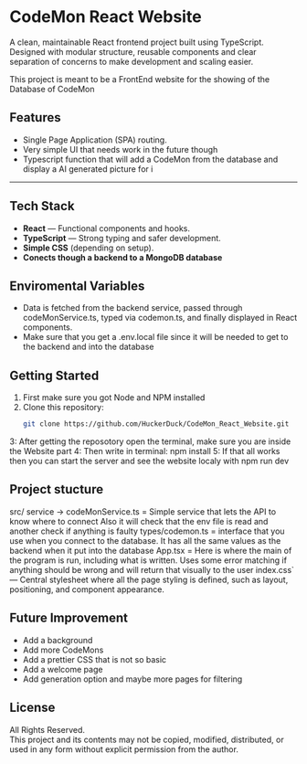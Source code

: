 # CodeMon React Website

A clean, maintainable React frontend project built using TypeScript. Designed with modular structure, reusable components and clear separation of concerns to make development and scaling easier.


This project is meant to be a FrontEnd website for the showing of the Database of CodeMon

## Features

- Single Page Application (SPA) routing.  
- Very simple UI that needs work in the future though 
- Typescript function that will add a CodeMon from the database 
  and display a AI generated picture for i

---

## Tech Stack

- **React** — Functional components and hooks.  
- **TypeScript** — Strong typing and safer development.  
- **Simple CSS** (depending on setup).
- **Conects though a backend to a MongoDB database**

## Enviromental Variables
- Data is fetched from the backend service, passed through codeMonService.ts, typed via codemon.ts, and finally displayed in React components.
- Make sure that you get a .env.local file since it will be needed to get to the backend and into the database

## Getting Started

1. First make sure you got Node and NPM installed  
2. Clone this repository:  
   ```bash
   git clone https://github.com/HuckerDuck/CodeMon_React_Website.git 

3: After getting the reposotory open the terminal, make sure you are inside the Website part 
4: Then write in terminal: npm install
5: If that all works then you can start the server and see the website localy with npm run dev 

## Project stucture
src/
  service -> codeMonService.ts = Simple service that lets the API to know where to connect
             Also it will check that the env file is read and another check if anything is faulty 
  types/codemon.ts = interface that you use when you connect to the database. It has all the same values as the backend when it put into the database
  App.tsx = Here is where the main of the program is run, including what is written. 
            Uses some error matching if anything should be wrong and will return that visually to the user 
  index.css` — Central stylesheet where all the page styling is defined, such as layout, positioning, and component appearance.


## Future Improvement 
- Add a background
- Add more CodeMons
- Add a prettier CSS that is not so basic
- Add a welcome page
- Add generation option and maybe more pages for filtering

## License

All Rights Reserved.  
This project and its contents may not be copied, modified, distributed, or used in any form without explicit permission from the author.
